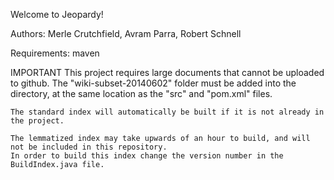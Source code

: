 Welcome to Jeopardy!

Authors: Merle Crutchfield, Avram Parra, Robert Schnell

Requirements:
	maven
	
IMPORTANT
	This project requires large documents that cannot be uploaded to github. The "wiki-subset-20140602" folder
	must be added into the directory, at the same location as the "src" and "pom.xml" files.
	
	The standard index will automatically be built if it is not already in the project.
	
	The lemmatized index may take upwards of an hour to build, and will not be included in this repository.
	In order to build this index change the version number in the BuildIndex.java file.
